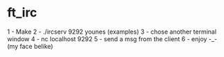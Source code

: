 # ft_irc


1 - Make
2 - ./ircserv 9292 younes (examples)
3 - chose another terminal window
4 - nc localhost 9292
5 - send a msg from the client
6 - enjoy -_- (my face belike)
